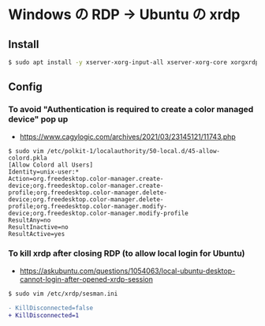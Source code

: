 # Windows の RDP -> Ubuntu の xrdp

## Install

````bash
$ sudo apt install -y xserver-xorg-input-all xserver-xorg-core xorgxrdp xrdp
````

## Config

### To avoid "Authentication is required to create a color managed device" pop up

- https://www.cagylogic.com/archives/2021/03/23145121/11743.php

````
$ sudo vim /etc/polkit-1/localauthority/50-local.d/45-allow-colord.pkla
[Allow Colord all Users]
Identity=unix-user:*
Action=org.freedesktop.color-manager.create-device;org.freedesktop.color-manager.create-profile;org.freedesktop.color-manager.delete-device;org.freedesktop.color-manager.delete-profile;org.freedesktop.color-manager.modify-device;org.freedesktop.color-manager.modify-profile
ResultAny=no
ResultInactive=no
ResultActive=yes
````


### To kill xrdp after closing RDP (to allow local login for Ubuntu)

- https://askubuntu.com/questions/1054063/local-ubuntu-desktop-cannot-login-after-opened-xrdp-session

````bash
$ sudo vim /etc/xrdp/sesman.ini
````
````diff
- KillDisconnected=false
+ KillDisconnected=1
````